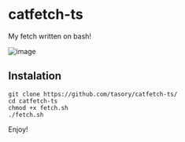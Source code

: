 # catfetch-ts
My fetch written on bash!

![image](https://github.com/tasory/catfetch-ts/assets/83129333/5ae3cfe8-e484-41db-9856-5d5e02ae7ad7)

## Instalation
```
git clone https://github.com/tasory/catfetch-ts/
cd catfetch-ts
chmod +x fetch.sh
./fetch.sh
```
Enjoy!


